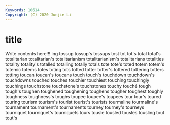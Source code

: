 ```yaml
---
Keywords: 10614
Copyright: (C) 2020 Junjie Li
---
```


# title

Write contents here!!!
ing 
tossup 
tossup's 
tossups 
tost 
tot 
tot's 
total 
total's 
totalitarian
totalitarian's 
totalitarianism 
totalitarianism's 
totalitarians 
totalities 
totality 
totality's 
totalled 
totalling 
totally
totals 
tote 
tote's 
toted 
totem 
totem's 
totemic 
totems 
totes 
toting
tots 
totted 
totter 
totter's 
tottered 
tottering 
totters 
totting 
toucan 
toucan's
toucans 
touch 
touch's 
touchdown 
touchdown's 
touchdowns 
touched 
touches 
touchier 
touchiest
touching 
touchingly 
touchings 
touchstone 
touchstone's 
touchstones 
touchy 
touché 
tough 
tough's
toughen 
toughened 
toughening 
toughens 
tougher 
toughest 
toughly 
toughness 
toughness's 
toughs
toupee 
toupee's 
toupees 
tour 
tour's 
toured 
touring 
tourism 
tourism's 
tourist
tourist's 
tourists 
tourmaline 
tourmaline's 
tournament 
tournament's 
tournaments 
tourney 
tourney's 
tourneys
tourniquet 
tourniquet's 
tourniquets 
tours 
tousle 
tousled 
tousles 
tousling 
tout 
tout's
